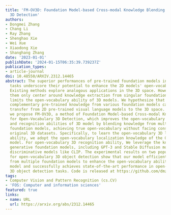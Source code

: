 ```yaml
---
title: 'FM-OV3D: Foundation Model-based Cross-modal Knowledge Blending for Open-Vocabulary
  3D Detection'
authors:
- Dongmei Zhang
- Chang Li
- Ray Zhang
- Shenghao Xie
- Wei Xue
- Xiaodong Xie
- Shanghang Zhang
date: '2023-01-01'
publishDate: '2024-01-15T06:35:39.739237Z'
publication_types:
- article-journal
doi: 10.48550/ARXIV.2312.14465
abstract: The superior performances of pre-trained foundation models in various visual
  tasks underscore their potential to enhance the 2D models' open-vocabulary ability.
  Existing methods explore analogous applications in the 3D space. However, most of
  them only center around knowledge extraction from singular foundation models, which
  limits the open-vocabulary ability of 3D models. We hypothesize that leveraging
  complementary pre-trained knowledge from various foundation models can improve knowledge
  transfer from 2D pre-trained visual language models to the 3D space. In this work,
  we propose FM-OV3D, a method of Foundation Model-based Cross-modal Knowledge Blending
  for Open-Vocabulary 3D Detection, which improves the open-vocabulary localization
  and recognition abilities of 3D model by blending knowledge from multiple pre-trained
  foundation models, achieving true open-vocabulary without facing constraints from
  original 3D datasets. Specifically, to learn the open-vocabulary 3D localization
  ability, we adopt the open-vocabulary localization knowledge of the Grounded-Segment-Anything
  model. For open-vocabulary 3D recognition ability, We leverage the knowledge of
  generative foundation models, including GPT-3 and Stable Diffusion models, and cross-modal
  discriminative models like CLIP. The experimental results on two popular benchmarks
  for open-vocabulary 3D object detection show that our model efficiently learns knowledge
  from multiple foundation models to enhance the open-vocabulary ability of the 3D
  model and successfully achieves state-of-the-art performance in open-vocabulary
  3D object detection tasks. Code is released at https://github.com/dmzhang0425/FM-OV3D.git.
tags:
- Computer Vision and Pattern Recognition (cs.CV)
- 'FOS: Computer and information sciences'
featured: true
links:
- name: URL
  url: https://arxiv.org/abs/2312.14465
---
```

